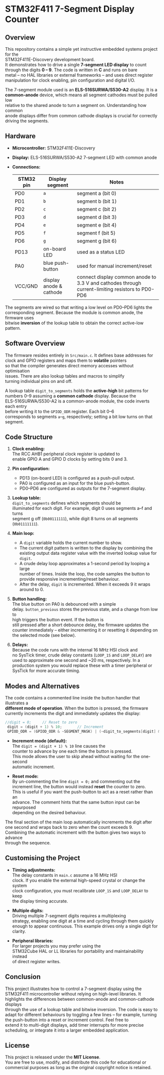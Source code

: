 # STM32F411 7-Segment Display Counter

## Overview

This repository contains a simple yet instructive embedded systems project for the  
STM32F411E-Discovery development board.  
It demonstrates how to drive a single **7-segment LED display** to count  
through the digits **0 – 9**. The code is written in **C** and runs on bare  
metal – no HAL libraries or external frameworks – and uses direct register  
manipulation for clock enabling, pin configuration and digital I/O.

The 7-segment module used is an **ELS-516SURWA/S530-A2** display. It is a  
**common-anode** device, which means all segment cathodes must be pulled low  
relative to the shared anode to turn a segment on. Understanding how common  
anode displays differ from common cathode displays is crucial for correctly  
driving the segments.

## Hardware

- **Microcontroller:** STM32F411E-Discovery
- **Display:** ELS-516SURWA/S530-A2 7-segment LED with common anode
- **Connections:**

  | STM32 pin | Display segment | Notes |
  |------------|-----------------|-------|
  | PD0 | `a` | segment a (bit 0) |
  | PD1 | `b` | segment b (bit 1) |
  | PD2 | `c` | segment c (bit 2) |
  | PD3 | `d` | segment d (bit 3) |
  | PD4 | `e` | segment e (bit 4) |
  | PD5 | `f` | segment f (bit 5) |
  | PD6 | `g` | segment g (bit 6) |
  | PD13 | on-board LED | used as a status LED |
  | PA0 | blue push-button | used for manual increment/reset |
  | VCC/GND | display anode & cathode | connect display common anode to 3.3 V and cathodes through current-limiting resistors to PD0-PD6 |

The segments are wired so that writing a low level on PD0–PD6 lights the  
corresponding segment. Because the module is common anode, the firmware uses  
bitwise **inversion** of the lookup table to obtain the correct active-low  
pattern.

## Software Overview

The firmware resides entirely in `Src/main.c`. It defines base addresses for  
clock and GPIO registers and maps them to **volatile** pointers  
so that the compiler generates direct memory accesses without optimisation  
issues. There are also lookup tables and macros to simplify  
turning individual pins on and off.

A lookup table `digit_to_segments` holds the **active-high** bit patterns for  
numbers 0–9 assuming a **common cathode** display. Because the  
ELS-516SURWA/S530-A2 is a common-anode module, the code inverts each entry  
before writing it to the `GPIOD_ODR` register. Each bit 0–6  
corresponds to segments `a`–`g`, respectively; setting a bit low turns on that  
segment.

## Code Structure

1. **Clock enabling:**  
   The RCC AHB1 peripheral clock register is updated to  
   enable GPIO A and GPIO D clocks by setting bits 0 and 3.

2. **Pin configuration:**  
   - PD13 (on-board LED) is configured as a push-pull output.  
   - PA0 is configured as an input for the blue push-button.  
   - PD0–PD6 are configured as outputs for the 7-segment display.

3. **Lookup table:**  
   `digit_to_segments` defines which segments should be  
   illuminated for each digit. For example, digit 0 uses segments a–f and turns  
   segment g off (`0b00111111`), while digit 8 turns on all segments  
   (`0b01111111`).

4. **Main loop:**  
   - A `digit` variable holds the current number to show.  
   - The current digit pattern is written to the display by combining the  
     existing output data register value with the inverted lookup value for  
     `digit`.  
   - A crude delay loop approximates a 1-second period by looping a large  
     number of times. Inside the loop, the code samples the button to  
     provide responsive incrementing/reset behaviour.  
   - After the delay, `digit` is incremented. When it exceeds 9 it wraps  
     around to 0.

5. **Button handling:**  
   The blue button on PA0 is debounced with a simple  
   delay. `button_previous` stores the previous state, and a change from low to  
   high triggers the button event. If the button is  
   still pressed after a short debounce delay, the firmware updates the  
   counter immediately – either incrementing it or resetting it depending on  
   the selected mode (see below).

6. **Delays:**  
   Because the code runs with the internal 16 MHz HSI clock and  
   no SysTick timer, crude delay constants (`LOOP_1S` and `LOOP_DELAY`) are  
   used to approximate one second and ~20 ms, respectively. In a  
   production system you would replace these with a timer peripheral or  
   SysTick for more accurate timing.

## Modes and Alternatives

The code contains a commented line inside the button handler that illustrates a  
**different mode of operation**. When the button is pressed, the firmware  
currently increments the digit and immediately updates the display:

```c
//digit = 0;     // Reset to zero
 digit = (digit + 1) % 10;       // Increment
 GPIOD_ODR = (GPIOD_ODR & ~SEGMENT_MASK) | (~digit_to_segments[digit] & SEGMENT_MASK);
```

- **Increment mode (default):**  
  The `digit = (digit + 1) % 10` line causes the  
  counter to advance by one each time the button is pressed.  
  This mode allows the user to skip ahead without waiting for the one-second  
  automatic increment.

- **Reset mode:**  
  By un-commenting the line `digit = 0;` and commenting out the  
  increment line, the button would instead **reset** the counter to zero.  
  This is useful if you want the push-button to act as a reset rather than an  
  advance. The comment hints that the same button input can be repurposed  
  depending on the desired behaviour.

The final section of the main loop automatically increments the digit after  
one second and wraps back to zero when the count exceeds 9.  
Combining the automatic increment with the button gives two ways to advance  
through the sequence.

## Customising the Project

- **Timing adjustments:**  
  The delay constants in `main.c` assume a 16 MHz HSI  
  clock. If you enable the external high-speed crystal or change the system  
  clock configuration, you must recalibrate `LOOP_1S` and `LOOP_DELAY` to keep  
  the display timing accurate.

- **Multiple digits:**  
  Driving multiple 7-segment digits requires a multiplexing  
  strategy, enabling one digit at a time and cycling through them quickly  
  enough to appear continuous. This example drives only a single digit for  
  clarity.

- **Peripheral libraries:**  
  For larger projects you may prefer using the  
  STM32Cube HAL or LL libraries for portability and maintainability instead  
  of direct register writes.

## Conclusion

This project illustrates how to control a 7-segment display using the  
STM32F411 microcontroller without relying on high-level libraries. It  
highlights the differences between common-anode and common-cathode displays  
through the use of a lookup table and bitwise inversion. The code is easy to  
adapt for different behaviours by toggling a few lines – for example, turning  
the push-button into a reset or increment control. Feel free to  
extend it to multi-digit displays, add timer interrupts for more precise  
scheduling, or integrate it into a larger embedded application.

## License

This project is released under the **MIT License**.  
You are free to use, modify, and distribute this code for educational or  
commercial purposes as long as the original copyright notice is retained.
